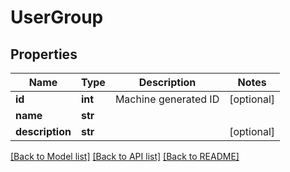 # UserGroup

## Properties
Name | Type | Description | Notes
------------ | ------------- | ------------- | -------------
**id** | **int** | Machine generated ID | [optional] 
**name** | **str** |  | 
**description** | **str** |  | [optional] 

[[Back to Model list]](../README.md#documentation-for-models) [[Back to API list]](../README.md#documentation-for-api-endpoints) [[Back to README]](../README.md)


